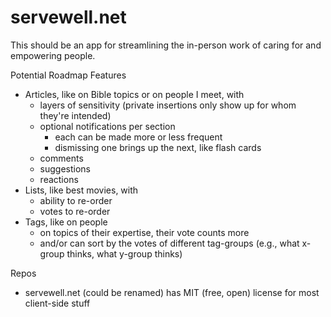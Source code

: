 # servewell.net

This should be an app for streamlining the in-person work of caring for and empowering people.

Potential Roadmap Features
- Articles, like on Bible topics or on people I meet, with 
    - layers of sensitivity (private insertions only show up for whom they're intended)
    - optional notifications per section
        - each can be made more or less frequent
        - dismissing one brings up the next, like flash cards
    - comments
    - suggestions
    - reactions
- Lists, like best movies, with
    - ability to re-order
    - votes to re-order
- Tags, like on people
    - on topics of their expertise, their vote counts more
    - and/or can sort by the votes of different tag-groups (e.g., what x-group thinks, what y-group thinks)

Repos
- servewell.net (could be renamed) has MIT (free, open) license for most client-side stuff
